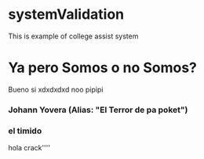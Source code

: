 # systemValidation
This is example of college assist system

# Ya pero Somos o no Somos?
Bueno si xdxdxdxd
noo
pipipi
### Johann Yovera (Alias: "El Terror de pa poket")








### el timido 
hola crack''''

